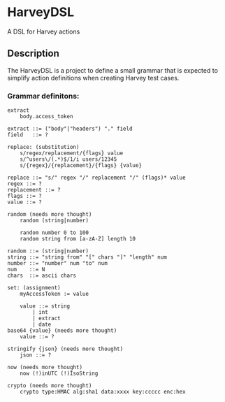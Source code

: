 HarveyDSL
=========

A DSL for Harvey actions

## Description

The HarveyDSL is a project to define a small grammar that is
expected to simplify action definitions when creating Harvey
test cases.

### Grammar definitons:

    extract
        body.access_token

    extract ::= ("body"|"headers") "." field
    field   ::= ?

    replace: (substitution)
        s/regex/replacement/{flags} value
        s/^users\/(.*)$/1/i users/12345
        s/{regex}/{replacement}/{flags} {value}

    replace ::= "s/" regex "/" replacement "/" (flags)* value
    regex ::= ?
    replacement ::= ?
    flags ::= ?
    value ::= ?

    random (needs more thought)
        random (string|number)

        random number 0 to 100
        random string from [a-zA-Z] length 10

    random ::= (string|number)
    string ::= "string from" "[" chars "]" "length" num
    number ::= "number" num "to" num
    num    ::= N
    chars  ::= ascii chars

    set: (assignment)
        myAccessToken := value
        
        value ::= string
            | int 
            | extract
            | date
    base64 {value} (needs more thought)
        value ::= ?

    stringify {json} (needs more thought)
        json ::= ?

    now (needs more thought)
        now (!)inUTC (!)IsoString

    crypto (needs more thought)
        crypto type:HMAC alg:sha1 data:xxxx key:ccccc enc:hex

